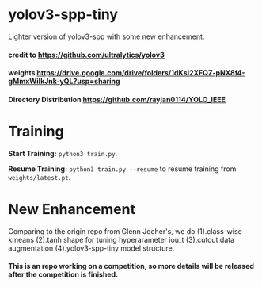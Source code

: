 # yolov3-spp-tiny
Lighter version of yolov3-spp with some new enhancement.

#### credit to https://github.com/ultralytics/yolov3
#### weights https://drive.google.com/drive/folders/1dKsI2XFQZ-pNX8f4-gMmxWiIkJnk-yQL?usp=sharing
#### Directory Distribution https://github.com/rayjan0114/YOLO_IEEE

# Training

**Start Training:** `python3 train.py`.

**Resume Training:** `python3 train.py --resume` to resume training from `weights/latest.pt`.

# New Enhancement
Comparing to the origin repo from Glenn Jocher's, we do (1).class-wise kmeans (2).tanh shape for tuning hyperarameter iou_t
(3).cutout data augmentation (4).yolov3-spp-tiny model structure.

#### This is an repo working on a competition, so more details will be released after the competition is finished.

